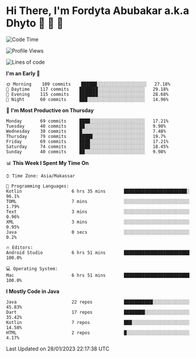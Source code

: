 # Hi There, I'm Fordyta Abubakar a.k.a Dhyto 👋 👋 👋 

<!--
**DhytoDev/dhytodev** is a ✨ _special_ ✨ repository because its `README.md` (this file) appears on your GitHub profile.

Here are some ideas to get you started:

- 🔭 I’m currently working on ...
- 🌱 I’m currently learning ...
- 👯 I’m looking to collaborate on ...
- 🤔 I’m looking for help with ...
- 💬 Ask me about ...
- 📫 How to reach me: ...
- 😄 Pronouns: ...
- ⚡ Fun fact: ...
-->

<!--START_SECTION:waka-->
![Code Time](http://img.shields.io/badge/Code%20Time-1%2C888%20hrs%207%20mins-blue)

![Profile Views](http://img.shields.io/badge/Profile%20Views-1-blue)

![Lines of code](https://img.shields.io/badge/From%20Hello%20World%20I%27ve%20Written-135%20Thousand%20lines%20of%20code-blue)

**I'm an Early 🐤** 

```text
🌞 Morning    109 commits    ██████░░░░░░░░░░░░░░░░░░░   27.18% 
🌆 Daytime    117 commits    ███████░░░░░░░░░░░░░░░░░░   29.18% 
🌃 Evening    115 commits    ███████░░░░░░░░░░░░░░░░░░   28.68% 
🌙 Night      60 commits     ███░░░░░░░░░░░░░░░░░░░░░░   14.96%

```
📅 **I'm Most Productive on Thursday** 

```text
Monday       69 commits     ████░░░░░░░░░░░░░░░░░░░░░   17.21% 
Tuesday      40 commits     ██░░░░░░░░░░░░░░░░░░░░░░░   9.98% 
Wednesday    30 commits     █░░░░░░░░░░░░░░░░░░░░░░░░   7.48% 
Thursday     79 commits     █████░░░░░░░░░░░░░░░░░░░░   19.7% 
Friday       69 commits     ████░░░░░░░░░░░░░░░░░░░░░   17.21% 
Saturday     74 commits     ████░░░░░░░░░░░░░░░░░░░░░   18.45% 
Sunday       40 commits     ██░░░░░░░░░░░░░░░░░░░░░░░   9.98%

```


📊 **This Week I Spent My Time On** 

```text
⌚︎ Time Zone: Asia/Makassar

💬 Programming Languages: 
Kotlin                   6 hrs 35 mins       ████████████████████████░   96.1% 
TOML                     7 mins              ░░░░░░░░░░░░░░░░░░░░░░░░░   1.79% 
Text                     3 mins              ░░░░░░░░░░░░░░░░░░░░░░░░░   0.96% 
XML                      3 mins              ░░░░░░░░░░░░░░░░░░░░░░░░░   0.95% 
Java                     0 secs              ░░░░░░░░░░░░░░░░░░░░░░░░░   0.2%

🔥 Editors: 
Android Studio           6 hrs 51 mins       █████████████████████████   100.0%

💻 Operating System: 
Mac                      6 hrs 51 mins       █████████████████████████   100.0%

```

**I Mostly Code in Java** 

```text
Java                     22 repos            ███████████░░░░░░░░░░░░░░   45.83% 
Dart                     17 repos            ████████░░░░░░░░░░░░░░░░░   35.42% 
Kotlin                   7 repos             ███░░░░░░░░░░░░░░░░░░░░░░   14.58% 
HTML                     2 repos             █░░░░░░░░░░░░░░░░░░░░░░░░   4.17%

```



 Last Updated on 28/01/2023 22:17:38 UTC
<!--END_SECTION:waka-->
